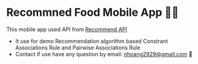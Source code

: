 # Recommned Food Mobile App 👨‍💻
This mobile app used API from [Recommend API](https://github.com/q1xuanx/recommendation-api)
* It use for demo Recommendation algorithm based Constrant Associations Rule and Pairwise Associations Rule
* Contact if use have any question by email: nhoang2929@gmail.com 💌
